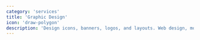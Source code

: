 ```yaml
---
category: 'services'
title: 'Graphic Design'
icon: 'draw-polygon'
description: 'Design icons, banners, logos, and layouts. Web design, mobile app design.'
---
```

